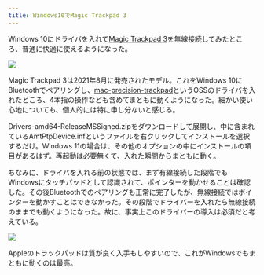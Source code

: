 ```yaml
---
title: Windows10でMagic Trackpad 3
---
```

Windows 10にドライバを入れて[Magic Trackpad 3](https://www.amazon.co.jp/dp/B09BTT6FJ9)を無線接続してみたところ、普通に快適に使えるようになった。

![](https://lh6.googleusercontent.com/yaBRfRQdfvA-wSW6Bk8uO6aGUvNBzq9mnMGFC7XARLbJONrOHOflIZVwydPCAzQXakSzAn85t02mWa6J_zbZe0uolAWcBnYOMiVGA0swx7uqt7q-ctHFlV2N87I0MbgV-t2uD8iljNz96JtpZavzZsqkcThJlBSAjvKAZqw_a-xlPEutqqvx7ufznwuLUQ)

Magic Trackpad 3は2021年8月に発売されたモデル。これをWindows 10にBluetoothでペアリングし、[mac-precision-trackpad](https://github.com/imbushuo/mac-precision-touchpad)というOSSのドライバを入れたところ、4本指の操作なども含めてまともに動くようになった。細かい使い心地についても、個人的には特に申し分ないと感じる。

Drivers-amd64-ReleaseMSSigned.zipをダウンロードして展開し、中に含まれているAmtPtpDevice.infというファイルを右クリックしてインストールを選択するだけ。Windows 11の場合は、その他のオプションの中にインストールの項目があるはず。再起動は必要無くて、入れた瞬間からまともに動く。

ちなみに、ドライバを入れる前の状態では、まず有線接続した段階でもWindowsにタッチパッドとして認識されて、ポインターを動かせることは確認した。その後Bluetoothでのペアリングも正常に完了したが、無線接続ではポインターを動かすことはできなかった。その段階でドライバーを入れたら無線接続のままでも動くようになった。故に、事実上このドライバーの導入は必須だと考えている。

![](https://lh6.googleusercontent.com/mAXbnAm2XNNiGGFH9ldwzXTnfmiWgfkYrweqjlV8PrrlNMNyAW7LwnyT3m5rIrp9QUzxQbiTz9uJrtDpGOO-hNNEbgf5ev6vjcpCyz8Z5Sm_NV8lOmwGk_4KEcuyWn7BArH09rFQV-xrGoAE_DnrqZ4R76-FtwJHfalqbLS0glcahxJdswfYT9q73XS3sQ)

Appleのトラックパッドは質が良く入手もしやすいので、これがWindowsでもまともに動くのは最高。

